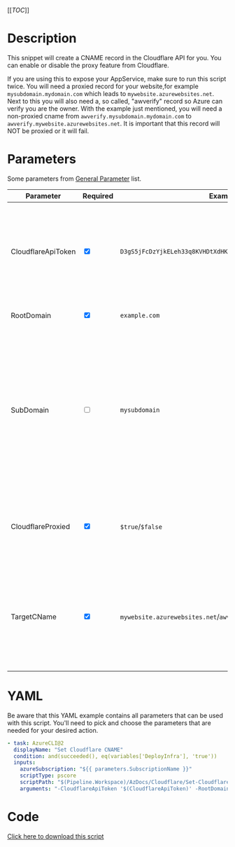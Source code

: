 [[_TOC_]]

# Description

This snippet will create a CNAME record in the Cloudflare API for you. You can enable or disable the proxy feature from Cloudflare.

If you are using this to expose your AppService, make sure to run this script twice. You will need a proxied record for your website,for example `mysubdomain.mydomain.com` which leads to `mywebsite.azurewebsites.net`. Next to this you will also need a, so called, "awverify" record so Azure can verify you are the owner. With the example just mentioned, you will need a non-proxied cname from `awverify.mysubdomain.mydomain.com` to `awverify.mywebsite.azurewebsites.net`. It is important that this record will NOT be proxied or it will fail.

# Parameters

Some parameters from [General Parameter](/Azure/AzDocs-v1/Scripts) list.

| Parameter          | Required                        | Example Value                                                        | Description                                                                                                                                                                                      |
| ------------------ | ------------------------------- | -------------------------------------------------------------------- | ------------------------------------------------------------------------------------------------------------------------------------------------------------------------------------------------ |
| CloudflareApiToken | <input type="checkbox" checked> | `D3gS5jFcDzYjkELeh33q8KVHDtXdHKg3cruqeETc`                           | 40-character API token from Clouflare. Scope needs to be `All zones` and permissions should be set to `Zone:Read` & `DNS:Edit`                                                                   |
| RootDomain         | <input type="checkbox" checked> | `example.com`                                                        | The [top level domainname](https://en.wikipedia.org/wiki/Top-level_domain) (`example.com`)                                                                                                       |
| SubDomain          | <input type="checkbox">         | `mysubdomain`                                                        | The subdomain which you want to use for this record. This is optional. If you leave this blank, your root record will be updated. This field matches the `Name` field in the Cloudflare console. |
| CloudflareProxied  | <input type="checkbox" checked> | `$true`/`$false`                                                     | True if you want Cloudflare to act as a reverse proxy. False if you want DNS only.                                                                                                               |
| TargetCName        | <input type="checkbox" checked> | `mywebsite.azurewebsites.net`/`awverify.mywebsite.azurewebsites.net` | The target domainname where you want to send this DNS record to. This field matches the `Content` field in the Cloudflare console.                                                               |

# YAML

Be aware that this YAML example contains all parameters that can be used with this script. You'll need to pick and choose the parameters that are needed for your desired action.

```yaml
- task: AzureCLI@2
  displayName: "Set Cloudflare CNAME"
  condition: and(succeeded(), eq(variables['DeployInfra'], 'true'))
  inputs:
    azureSubscription: "${{ parameters.SubscriptionName }}"
    scriptType: pscore
    scriptPath: "$(Pipeline.Workspace)/AzDocs/Cloudflare/Set-CloudflareCNAME.ps1"
    arguments: "-CloudflareApiToken '$(CloudflareApiToken)' -RootDomain '$(RootDomain)' -SubDomain '$(SubDomain)' -CloudflareProxied '$(CloudflareProxied)' -TargetName '$(TargetCName)'"
```

# Code

[Click here to download this script](../../../../../src/Cloudflare/Set-CloudflareCNAME.ps1)
